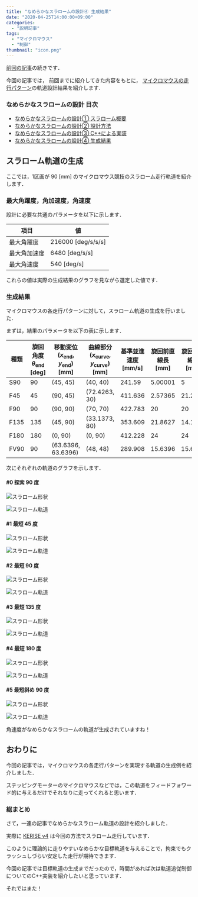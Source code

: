 ```yaml
---
title: "なめらかなスラロームの設計④ 生成結果"
date: "2020-04-25T14:00:00+09:00"
categories:
  - "説明記事"
tags:
  - "マイクロマウス"
  - "制御"
thumbnail: "icon.png"
---
```


[前回の記事](/posts/2020-04-25-slalom-trajectory-3/)の続きです．

今回の記事では，
前回までに紹介してきた内容をもとに，
[マイクロマウスの走行パターン](/posts/2017-09-03-pattern-of-turn/)の軌道設計結果を紹介します．

<!--more-->

### なめらかなスラロームの設計 目次

- [なめらかなスラロームの設計① スラローム概要](/posts/2020-04-25-slalom-trajectory-1/)
- [なめらかなスラロームの設計② 設計方法](/posts/2020-04-25-slalom-trajectory-2/)
- [なめらかなスラロームの設計③ C++による実装](/posts/2020-04-25-slalom-trajectory-3/)
- [なめらかなスラロームの設計④ 生成結果](/posts/2020-04-25-slalom-trajectory-4/)

## スラローム軌道の生成

ここでは，1区画が 90 [mm] のマイクロマウス競技のスラローム走行軌道を紹介します．

### 最大角躍度，角加速度，角速度

設計に必要な共通のパラメータを以下に示します．

| 項目         | 値                 |
| ------------ | ------------------ |
| 最大角躍度   | 216000 [deg/s/s/s] |
| 最大角加速度 | 6480 [deg/s/s]     |
| 最大角速度   | 540 [deg/s]        |

これらの値は実際の生成結果のグラフを見ながら選定した値です．

### 生成結果

マイクロマウスの各走行パターンに対して，スラローム軌道の生成を行いました．

まずは，結果のパラメータを以下の表に示します．

| 種類 | 旋回角度 $\theta_\mathrm{end}$ [deg] | 移動変位 $(x_\mathrm{end}$, $y_\mathrm{end})$ [mm] | 曲線部分 $(x_\mathrm{curve}$, $y_\mathrm{curve})$ [mm] | 基準並進速度 [mm/s] | 旋回前直線長 [mm] | 旋回後直線長 [mm] |
| ---- | ------------------------------------ | -------------------------------------------------- | ------------------------------------------------------ | ------------------- | ----------------- | ----------------- |
| S90  | 90                                   | (45, 45)                                           | (40, 40)                                               | 241.59              | 5.00001           | 5                 |
| F45  | 45                                   | (90, 45)                                           | (72.4263, 30)                                          | 411.636             | 2.57365           | 21.2132           |
| F90  | 90                                   | (90, 90)                                           | (70, 70)                                               | 422.783             | 20                | 20                |
| F135 | 135                                  | (45, 90)                                           | (33.1373, 80)                                          | 353.609             | 21.8627           | 14.1421           |
| F180 | 180                                  | (0, 90)                                            | (0, 90)                                                | 412.228             | 24                | 24                |
| FV90 | 90                                   | (63.6396, 63.6396)                                 | (48, 48)                                               | 289.908             | 15.6396           | 15.6396           |

次にそれぞれの軌道のグラフを示します．

#### #0 探索 90 度

![スラローム形状](shape/shape_0_xy.svg)

![スラローム軌道](shape/shape_0_t.svg)

#### #1 最短 45 度

![スラローム形状](shape/shape_1_xy.svg)

![スラローム軌道](shape/shape_1_t.svg)

#### #2 最短 90 度

![スラローム形状](shape/shape_2_xy.svg)

![スラローム軌道](shape/shape_2_t.svg)

#### #3 最短 135 度

![スラローム形状](shape/shape_3_xy.svg)

![スラローム軌道](shape/shape_3_t.svg)

#### #4 最短 180 度

![スラローム形状](shape/shape_4_xy.svg)

![スラローム軌道](shape/shape_4_t.svg)

#### #5 最短斜め 90 度

![スラローム形状](shape/shape_5_xy.svg)

![スラローム軌道](shape/shape_5_t.svg)

角速度がなめらかなスラロームの軌道が生成されていますね！

## おわりに

今回の記事では，マイクロマウスの各走行パターンを実現する軌道の生成例を紹介しました．

ステッピングモーターのマイクロマウスなどでは，この軌道をフィードフォワード的に与えるだけでそれなりに走ってくれると思います．

### 総まとめ

さて，一連の記事でなめらかなスラローム軌道の設計を紹介しました．

実際に [KERISE v4](/posts/2018-05-03-kerise-v4-coming/) は今回の方法でスラローム走行しています．

このように理論的に走りやすいなめらかな目標軌道を与えることで，拘束でもクラッシュしづらい安定した走行が期待できます．

今回の記事では目標軌道の生成までだったので，時間があれば次は軌道追従制御についてのC++実装を紹介したいと思っています．

それではまた！

<script type="text/x-mathjax-config">
    MathJax.Hub.Config({tex2jax: {inlineMath: [['$','$'], ['\\(','\\)']]}});
</script>
